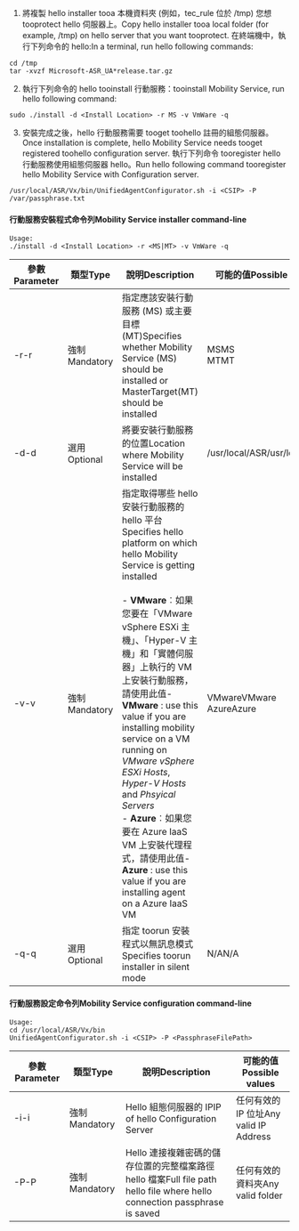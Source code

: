 1. <span data-ttu-id="94109-101">將複製 hello installer tooa 本機資料夾 (例如，tec_rule 位於 /tmp) 您想 tooprotect hello 伺服器上。</span><span class="sxs-lookup"><span data-stu-id="94109-101">Copy hello installer tooa local folder (for example, /tmp) on hello server that you want tooprotect.</span></span> <span data-ttu-id="94109-102">在終端機中，執行下列命令的 hello:</span><span class="sxs-lookup"><span data-stu-id="94109-102">In a terminal, run hello following commands:</span></span>
  ```
  cd /tmp
  tar -xvzf Microsoft-ASR_UA*release.tar.gz
  ```
2. <span data-ttu-id="94109-103">執行下列命令的 hello tooinstall 行動服務：</span><span class="sxs-lookup"><span data-stu-id="94109-103">tooinstall Mobility Service, run hello following command:</span></span>

  ```
  sudo ./install -d <Install Location> -r MS -v VmWare -q
  ```
3. <span data-ttu-id="94109-104">安裝完成之後，hello 行動服務需要 tooget toohello 註冊的組態伺服器。</span><span class="sxs-lookup"><span data-stu-id="94109-104">Once installation is complete, hello Mobility Service needs tooget registered toohello configuration server.</span></span> <span data-ttu-id="94109-105">執行下列命令 tooregister hello 行動服務使用組態伺服器 hello。</span><span class="sxs-lookup"><span data-stu-id="94109-105">Run hello following command tooregister hello Mobility Service with Configuration server.</span></span>

  ```
  /usr/local/ASR/Vx/bin/UnifiedAgentConfigurator.sh -i <CSIP> -P /var/passphrase.txt
  ```

#### <a name="mobility-service-installer-command-line"></a><span data-ttu-id="94109-106">行動服務安裝程式命令列</span><span class="sxs-lookup"><span data-stu-id="94109-106">Mobility Service installer command-line</span></span>

```
Usage:
./install -d <Install Location> -r <MS|MT> -v VmWare -q
```

|<span data-ttu-id="94109-107">參數</span><span class="sxs-lookup"><span data-stu-id="94109-107">Parameter</span></span>|<span data-ttu-id="94109-108">類型</span><span class="sxs-lookup"><span data-stu-id="94109-108">Type</span></span>|<span data-ttu-id="94109-109">說明</span><span class="sxs-lookup"><span data-stu-id="94109-109">Description</span></span>|<span data-ttu-id="94109-110">可能的值</span><span class="sxs-lookup"><span data-stu-id="94109-110">Possible values</span></span>|
|-|-|-|-|
|<span data-ttu-id="94109-111">-r</span><span class="sxs-lookup"><span data-stu-id="94109-111">-r</span></span> |<span data-ttu-id="94109-112">強制</span><span class="sxs-lookup"><span data-stu-id="94109-112">Mandatory</span></span>|<span data-ttu-id="94109-113">指定應該安裝行動服務 (MS) 或主要目標 (MT)</span><span class="sxs-lookup"><span data-stu-id="94109-113">Specifies whether Mobility Service (MS) should be installed or MasterTarget(MT) should be installed</span></span>|<span data-ttu-id="94109-114">MS</span><span class="sxs-lookup"><span data-stu-id="94109-114">MS</span></span> </br> <span data-ttu-id="94109-115">MT</span><span class="sxs-lookup"><span data-stu-id="94109-115">MT</span></span>|
|<span data-ttu-id="94109-116">-d</span><span class="sxs-lookup"><span data-stu-id="94109-116">-d</span></span> |<span data-ttu-id="94109-117">選用</span><span class="sxs-lookup"><span data-stu-id="94109-117">Optional</span></span>|<span data-ttu-id="94109-118">將要安裝行動服務的位置</span><span class="sxs-lookup"><span data-stu-id="94109-118">Location where Mobility Service will be installed</span></span>|<span data-ttu-id="94109-119">/usr/local/ASR</span><span class="sxs-lookup"><span data-stu-id="94109-119">/usr/local/ASR</span></span>|
|<span data-ttu-id="94109-120">-v</span><span class="sxs-lookup"><span data-stu-id="94109-120">-v</span></span>|<span data-ttu-id="94109-121">強制</span><span class="sxs-lookup"><span data-stu-id="94109-121">Mandatory</span></span>|<span data-ttu-id="94109-122">指定取得哪些 hello 安裝行動服務的 hello 平台</span><span class="sxs-lookup"><span data-stu-id="94109-122">Specifies hello platform on which hello Mobility Service is getting installed</span></span> </br> </br><span data-ttu-id="94109-123">- **VMware**︰如果您要在「VMware vSphere ESXi 主機」、「Hyper-V 主機」和「實體伺服器」上執行的 VM 上安裝行動服務，請使用此值</span><span class="sxs-lookup"><span data-stu-id="94109-123">- **VMware** : use this value if you are installing mobility service on a VM running on *VMware vSphere ESXi Hosts*, *Hyper-V Hosts* and *Phsyical Servers*</span></span> </br> <span data-ttu-id="94109-124">- **Azure**︰如果您要在 Azure IaaS VM 上安裝代理程式，請使用此值</span><span class="sxs-lookup"><span data-stu-id="94109-124">- **Azure** : use this value if you are installing agent on a Azure IaaS VM</span></span>| <span data-ttu-id="94109-125">VMware</span><span class="sxs-lookup"><span data-stu-id="94109-125">VMware</span></span> </br> <span data-ttu-id="94109-126">Azure</span><span class="sxs-lookup"><span data-stu-id="94109-126">Azure</span></span>|
|<span data-ttu-id="94109-127">-q</span><span class="sxs-lookup"><span data-stu-id="94109-127">-q</span></span>|<span data-ttu-id="94109-128">選用</span><span class="sxs-lookup"><span data-stu-id="94109-128">Optional</span></span>|<span data-ttu-id="94109-129">指定 toorun 安裝程式以無訊息模式</span><span class="sxs-lookup"><span data-stu-id="94109-129">Specifies toorun installer in silent mode</span></span>| <span data-ttu-id="94109-130">N/A</span><span class="sxs-lookup"><span data-stu-id="94109-130">N/A</span></span>|


#### <a name="mobility-service-configuration-command-line"></a><span data-ttu-id="94109-131">行動服務設定命令列</span><span class="sxs-lookup"><span data-stu-id="94109-131">Mobility Service configuration command-line</span></span>

```
Usage:
cd /usr/local/ASR/Vx/bin
UnifiedAgentConfigurator.sh -i <CSIP> -P <PassphraseFilePath>
```

|<span data-ttu-id="94109-132">參數</span><span class="sxs-lookup"><span data-stu-id="94109-132">Parameter</span></span>|<span data-ttu-id="94109-133">類型</span><span class="sxs-lookup"><span data-stu-id="94109-133">Type</span></span>|<span data-ttu-id="94109-134">說明</span><span class="sxs-lookup"><span data-stu-id="94109-134">Description</span></span>|<span data-ttu-id="94109-135">可能的值</span><span class="sxs-lookup"><span data-stu-id="94109-135">Possible values</span></span>|
|-|-|-|-|
|<span data-ttu-id="94109-136">-i</span><span class="sxs-lookup"><span data-stu-id="94109-136">-i</span></span> |<span data-ttu-id="94109-137">強制</span><span class="sxs-lookup"><span data-stu-id="94109-137">Mandatory</span></span>|<span data-ttu-id="94109-138">Hello 組態伺服器的 IP</span><span class="sxs-lookup"><span data-stu-id="94109-138">IP of hello Configuration Server</span></span>|<span data-ttu-id="94109-139">任何有效的 IP 位址</span><span class="sxs-lookup"><span data-stu-id="94109-139">Any valid IP Address</span></span>|
|<span data-ttu-id="94109-140">-P</span><span class="sxs-lookup"><span data-stu-id="94109-140">-P</span></span> |<span data-ttu-id="94109-141">強制</span><span class="sxs-lookup"><span data-stu-id="94109-141">Mandatory</span></span>|<span data-ttu-id="94109-142">Hello 連接複雜密碼的儲存位置的完整檔案路徑 hello 檔案</span><span class="sxs-lookup"><span data-stu-id="94109-142">Full file path hello file where hello connection passphrase is saved</span></span>|<span data-ttu-id="94109-143">任何有效的資料夾</span><span class="sxs-lookup"><span data-stu-id="94109-143">Any valid folder</span></span>|
